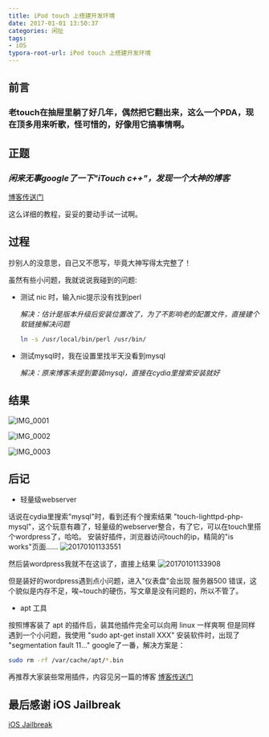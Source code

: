 ```yaml
---
title: iPod touch 上搭建开发环境
date: 2017-01-01 13:50:37
categories: 闲扯
tags: 
- iOS
typora-root-url: iPod touch 上搭建开发环境
---
```


## 前言

### 老touch在抽屉里躺了好几年，偶然把它翻出来，这么一个PDA，现在顶多用来听歌，怪可惜的，好像用它搞事情啊。

## 正题

### _闲来无事google了一下"iTouch c++"，发现一个大神的博客_

<a href="http://blog.csdn.net/jackjones86/article/details/41802515" target="_blank">博客传送门</a>

这么详细的教程，妥妥的要动手试一试啊。

## 过程

抄别人的没意思，自己又不愿写，毕竟大神写得太完整了！

虽然有些小问题，我就说说我碰到的问题:

* 测试 nic 时，输入nic提示没有找到perl

  _解决：估计是版本升级后安装位置改了，为了不影响老的配置文件，直接建个软链接解决问题_

  ```sh
  ln -s /usr/local/bin/perl /usr/bin/ 
  ```

* 测试mysql时，我在设置里找半天没看到mysql

  _解决：原来博客未提到要装mysql，直接在cydia里搜索安装就好_

## 结果
![IMG_0001](IMG_0001.png)

![IMG_0002](IMG_0002.png)

![IMG_0003](IMG_0003.png)

## 后记

* 轻量级webserver

话说在cydia里搜索"mysql"时，看到还有个搜索结果 "touch-lighttpd-php-mysql"，这个玩意有趣了，轻量级的webserver整合，有了它，可以在touch里搭个wordpress了，哈哈。
安装好插件，浏览器访问touch的ip，精简的"is works"页面……
![20170101133551](20170101133551.jpg)

然后装wordpress我就不在这谈了，直接上结果
![20170101133908](20170101133908.jpg)

但是装好的wordpress遇到点小问题，进入"仪表盘"会出现 服务器500 错误，这个貌似是内存不足，唉~touch的硬伤，写文章是没有问题的，所以不管了。

* apt 工具

按照博客装了 apt 的插件后，装其他插件完全可以向用 linux 一样爽啊
但是同样遇到一个小问题，我使用 "sudo apt-get install XXX" 安装软件时，出现了 "segmentation fault 11..."
google了一番，解决方案是：

```sh
sudo rm -rf /var/cache/apt/*.bin
```

再推荐大家装些常用插件，内容见另一篇的博客
<a href="http://m.blog.csdn.net/article/details?id=50855627" target="_blank">博客传送门</a>

## 最后感谢 iOS Jailbreak
<a href="https://www.reddit.com/r/jailbreak/" target="_blank">iOS Jailbreak</a>




